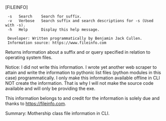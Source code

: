 [FILEINFO]

     -s   Search    Search for suffix.
     -v   Verbose   Search suffix and search descriptions for -s (Used with -s).
     -h   Help      Display this help message.

     Developer: Written programmatically by Benjamin Jack Cullen.
     Information source: https://www.fileinfo.com


Returns information about a suffix and or query specified in relation to operating system files.


Notice: I did not write this information. I wrote yet another web scraper to attain and write the information to
pythonic list files (python modules in this case) programmatically. I only make this information available offline
in CLI NOT create the information.
That is why I will not make the source code available and will only be providing the exe.


This information belongs to and credit for the information is solely due and thanks to https://fileinfo.com.


Summary: Mothership class file information in CLI.